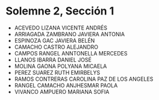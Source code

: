 # Solemne 2, Sección 1
* ACEVEDO LIZANA VICENTE ANDRÉS
* ARRIAGADA ZAMBRANO JAVIERA ANTONIA
* ESPINOZA GAC JAVIERA BELÉN
* CAMACHO CASTRO ALEJANDRO
* CAMPOS RANGEL ANNTONELLA MERCEDES
* LLANOS IBARRA DANIEL JOSÉ
* MOLINA GAONA POLYANA MICAELA
* PEREZ SUAREZ RUTH EMIRBELYS
* RAMOS CONTRERAS CAROLINA PAZ DE LOS ANGELES
* RANGEL CAMACHO ANJHESMAR PAOLA
* VIVANCO AMPUERO MARIANA SOFIA
